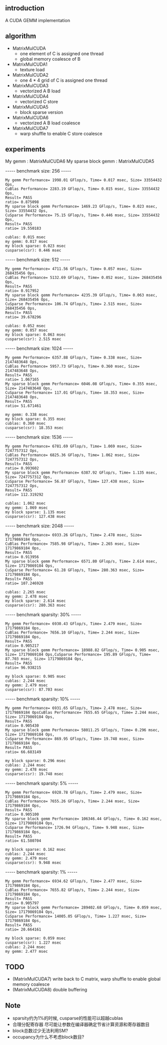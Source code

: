 ## introduction
A CUDA GEMM implementation

## algorithm
* MatrixMulCUDA
    * one element of C is assigned one thread
    * global memory coalesce of B
* MatrixMulCUDA1
    * texture load
* MatrixMulCUDA2
    * one 4 * 4 grid of C is assigned one thread
* MatrixMulCUDA3
    * vectorized A B load
* MatrixMulCUDA4
    * vectorized C store
* MatrixMulCUDA5
    * block sparse version
* MatrixMulCUDA6
    * vectorized A B load coalesce
* MatrixMulCUDA7
    * warp shuffle to enable C store coalesce

## experiments
My gemm : MatrixMulCUDA6
My sparse block gemm : MatrixMulCUDA5

----- benchmark size: 256 -----
```
My gemm Performance= 1998.01 GFlop/s, Time= 0.017 msec, Size= 33554432 Ops,
CuBlas Performance= 2283.19 GFlop/s, Time= 0.015 msec, Size= 33554432 Ops,
Result= PASS
ratio= 0.875098
My sparse block gemm Performance= 1469.23 GFlop/s, Time= 0.023 msec, Size= 33554432 Ops,
CuSparse Performance= 75.15 GFlop/s, Time= 0.446 msec, Size= 33554432 Ops,
Result= PASS
ratio= 19.550183

cublas: 0.015 msec
my gemm: 0.017 msec
my block sparse: 0.023 msec
cusparse(csr): 0.446 msec
```
----- benchmark size: 512 -----
```
My gemm Performance= 4711.56 GFlop/s, Time= 0.057 msec, Size= 268435456 Ops,
CuBlas Performance= 5132.69 GFlop/s, Time= 0.052 msec, Size= 268435456 Ops,
Result= PASS
ratio= 0.917952
My sparse block gemm Performance= 4235.39 GFlop/s, Time= 0.063 msec, Size= 268435456 Ops,
CuSparse Performance= 106.74 GFlop/s, Time= 2.515 msec, Size= 268435456 Ops,
Result= PASS
ratio= 39.678296

cublas: 0.052 msec
my gemm: 0.057 msec
my block sparse: 0.063 msec
cusparse(csr): 2.515 msec
```
----- benchmark size: 1024 -----
```
My gemm Performance= 6357.88 GFlop/s, Time= 0.338 msec, Size= 2147483648 Ops,
CuBlas Performance= 5957.73 GFlop/s, Time= 0.360 msec, Size= 2147483648 Ops,
Result= PASS
ratio= 1.067165
My sparse block gemm Performance= 6046.08 GFlop/s, Time= 0.355 msec, Size= 2147483648 Ops,
CuSparse Performance= 117.01 GFlop/s, Time= 18.353 msec, Size= 2147483648 Ops,
Result= PASS
ratio= 51.671461

my gemm: 0.338 msec
my block sparse: 0.355 msec
cublas: 0.360 msec
cusparse(csr): 18.353 msec
```
----- benchmark size: 1536 -----
```
My gemm Performance= 6781.69 GFlop/s, Time= 1.069 msec, Size= 7247757312 Ops,
CuBlas Performance= 6825.36 GFlop/s, Time= 1.062 msec, Size= 7247757312 Ops,
Result= PASS
ratio= 0.993602
My sparse block gemm Performance= 6387.92 GFlop/s, Time= 1.135 msec, Size= 7247757312 Ops,
CuSparse Performance= 56.87 GFlop/s, Time= 127.438 msec, Size= 7247757312 Ops,
Result= PASS
ratio= 112.319292

cublas: 1.062 msec
my gemm: 1.069 msec
my block sparse: 1.135 msec
cusparse(csr): 127.438 msec
```
----- benchmark size: 2048 -----
```
My gemm Performance= 6933.26 GFlop/s, Time= 2.478 msec, Size= 17179869184 Ops,
CuBlas Performance= 7585.98 GFlop/s, Time= 2.265 msec, Size= 17179869184 Ops,
Result= PASS
ratio= 0.913956
My sparse block gemm Performance= 6571.80 GFlop/s, Time= 2.614 msec, Size= 17179869184 Ops,
CuSparse Performance= 61.28 GFlop/s, Time= 280.363 msec, Size= 17179869184 Ops,
Result= PASS
ratio= 107.246920

cublas: 2.265 msec
my gemm: 2.478 msec
my block sparse: 2.614 msec
cusparse(csr): 280.363 msec
```
----- benchmark sparsity: 30% -----
```
My gemm Performance= 6930.43 GFlop/s, Time= 2.479 msec, Size= 17179869184 Ops,
CuBlas Performance= 7656.10 GFlop/s, Time= 2.244 msec, Size= 17179869184 Ops,
Result= PASS
ratio= 0.905217
My sparse block gemm Performance= 18988.82 GFlop/s, Time= 0.905 msec, Size= 17179869184 Ops,CuSparse Performance= 195.89 GFlop/s, Time= 87.703 msec, Size= 17179869184 Ops,
Result= PASS
ratio= 96.938215

my block sparse: 0.905 msec
cublas: 2.244 msec
my gemm: 2.479 msec
cusparse(csr): 87.703 msec
```
----- benchmark sparsity: 10% -----
```
My gemm Performance= 6931.65 GFlop/s, Time= 2.478 msec, Size= 17179869184 OpsCuBlas Performance= 7655.65 GFlop/s, Time= 2.244 msec, Size= 17179869184 Ops,
Result= PASS
ratio= 0.905430
My sparse block gemm Performance= 58011.25 GFlop/s, Time= 0.296 msec, Size= 17179869184 Ops,
CuSparse Performance= 869.95 GFlop/s, Time= 19.748 msec, Size= 17179869184 Ops,
Result= PASS
ratio= 66.683149

my block sparse: 0.296 msec
cublas: 2.244 msec
my gemm: 2.478 msec
cusparse(csr): 19.748 msec
```
----- benchmark sparsity: 5% -----
```
My gemm Performance= 6928.78 GFlop/s, Time= 2.479 msec, Size= 17179869184 Ops,
CuBlas Performance= 7655.26 GFlop/s, Time= 2.244 msec, Size= 17179869184 Ops,
Result= PASS
ratio= 0.905100
My sparse block gemm Performance= 106346.44 GFlop/s, Time= 0.162 msec, Size= 17179869184 Ops,
CuSparse Performance= 1726.94 GFlop/s, Time= 9.948 msec, Size= 17179869184 Ops,
Result= PASS
ratio= 61.580704

my block sparse: 0.162 msec
cublas: 2.244 msec
my gemm: 2.479 msec
cusparse(csr): 9.948 msec
```
----- benchmark sparsity: 1% -----
```
My gemm Performance= 6934.62 GFlop/s, Time= 2.477 msec, Size= 17179869184 Ops,
CuBlas Performance= 7655.82 GFlop/s, Time= 2.244 msec, Size= 17179869184 Ops,
Result= PASS
ratio= 0.905797
My sparse block gemm Performance= 289402.68 GFlop/s, Time= 0.059 msec, Size= 17179869184 Ops,
CuSparse Performance= 14005.05 GFlop/s, Time= 1.227 msec, Size= 17179869184 Ops,
Result= PASS
ratio= 20.664161

my block sparse: 0.059 msec
cusparse(csr): 1.227 msec
cublas: 2.244 msec
my gemm: 2.477 msec
```
## TODO
* (MatrixMulCUDA7) write back to C matrix, warp shuffle to enable global memory coalesce
* (MatrixMulCUDA8) double buffering

## Note
* sparsity约为1%的时候, cusparse的性能可以超越cublas
* 合理分配寄存器 尽可能让参数在编译器确定节省计算资源和寄存器数目
* block总数过少无法利用SM?
* occupancy为什么不考虑block数目?